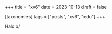 +++
title = "xv6"
date = 2023-10-13
draft = false

[taxonomies]
tags = ["posts", "xv6", "edu"]
+++

Halo o/  

